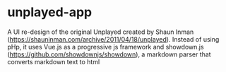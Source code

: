 # unplayed-app
A UI re-design of the original Unplayed created by Shaun Inman (https://shauninman.com/archive/2011/04/18/unplayed). Instead of using pHp, it uses Vue.js as a progressive js framework and showdown.js (https://github.com/showdownjs/showdown), a markdown parser that converts markdown text to html
